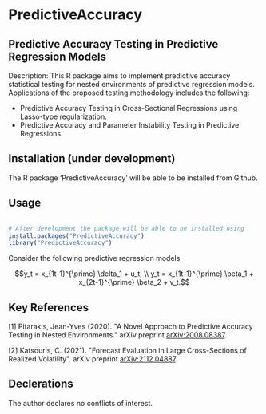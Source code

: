 # PredictiveAccuracy

## Predictive Accuracy Testing in Predictive Regression Models 

Description: This R package aims to implement predictive accuracy statistical testing for nested environments of predictive regression models. Applications of the proposed testing methodology includes the following: 

- Predictive Accuracy Testing in Cross-Sectional Regressions using Lasso-type regularization.
- Predictive Accuracy and Parameter Instability Testing in Predictive Regressions.  

## Installation (under development)

The R package ‘PredictiveAccuracy’ will be able to be installed from Github.

## Usage 

```R

# After development the package will be able to be installed using
install.packages("PredictiveAccuracy")
library("PredictiveAccuracy")

```

Consider the following predictive regression models 

$$y_t = x_{1t-1}^{\prime} \delta_1 + u_t, \\
y_t = x_{1t-1}^{\prime} \beta_1 + x_{2t-1}^{\prime} \beta_2 + v_t.$$

## Key References

[1] Pitarakis, Jean-Yves (2020). "A Novel Approach to Predictive Accuracy Testing in Nested Environments." arXiv preprint [arXiv:2008.08387](https://arxiv.org/abs/2008.08387).

[2] Katsouris, C. (2021). "Forecast Evaluation in Large Cross-Sections of Realized Volatility". arXiv preprint [arXiv:2112.04887](https://arxiv.org/abs/2112.04887).

## Declerations

The author declares no conflicts of interest.

